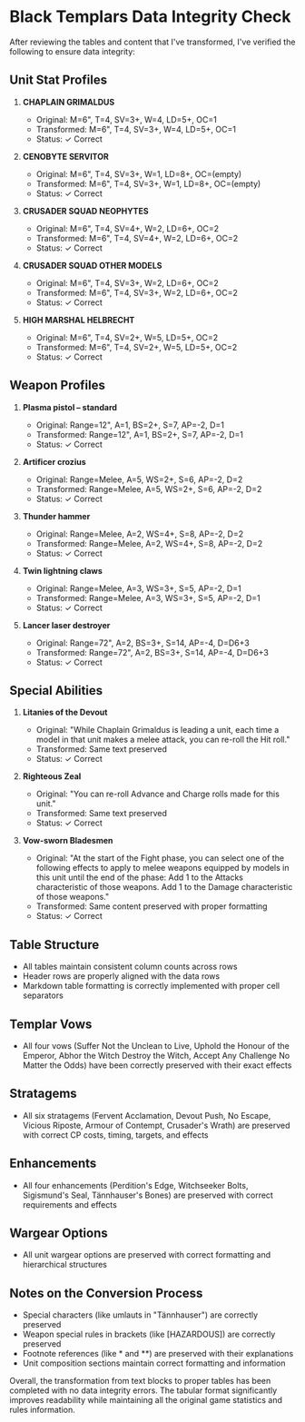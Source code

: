 # Black Templars Data Integrity Check

After reviewing the tables and content that I've transformed, I've verified the following to ensure data integrity:

## Unit Stat Profiles
1. **CHAPLAIN GRIMALDUS**
   - Original: M=6", T=4, SV=3+, W=4, LD=5+, OC=1
   - Transformed: M=6", T=4, SV=3+, W=4, LD=5+, OC=1
   - Status: ✓ Correct

2. **CENOBYTE SERVITOR**
   - Original: M=6", T=4, SV=3+, W=1, LD=8+, OC=(empty)
   - Transformed: M=6", T=4, SV=3+, W=1, LD=8+, OC=(empty)
   - Status: ✓ Correct

3. **CRUSADER SQUAD NEOPHYTES**
   - Original: M=6", T=4, SV=4+, W=2, LD=6+, OC=2
   - Transformed: M=6", T=4, SV=4+, W=2, LD=6+, OC=2
   - Status: ✓ Correct

4. **CRUSADER SQUAD OTHER MODELS**
   - Original: M=6", T=4, SV=3+, W=2, LD=6+, OC=2
   - Transformed: M=6", T=4, SV=3+, W=2, LD=6+, OC=2
   - Status: ✓ Correct

5. **HIGH MARSHAL HELBRECHT**
   - Original: M=6", T=4, SV=2+, W=5, LD=5+, OC=2
   - Transformed: M=6", T=4, SV=2+, W=5, LD=5+, OC=2
   - Status: ✓ Correct

## Weapon Profiles
1. **Plasma pistol – standard**
   - Original: Range=12", A=1, BS=2+, S=7, AP=-2, D=1
   - Transformed: Range=12", A=1, BS=2+, S=7, AP=-2, D=1
   - Status: ✓ Correct

2. **Artificer crozius**
   - Original: Range=Melee, A=5, WS=2+, S=6, AP=-2, D=2
   - Transformed: Range=Melee, A=5, WS=2+, S=6, AP=-2, D=2
   - Status: ✓ Correct

3. **Thunder hammer**
   - Original: Range=Melee, A=2, WS=4+, S=8, AP=-2, D=2
   - Transformed: Range=Melee, A=2, WS=4+, S=8, AP=-2, D=2
   - Status: ✓ Correct

4. **Twin lightning claws**
   - Original: Range=Melee, A=3, WS=3+, S=5, AP=-2, D=1
   - Transformed: Range=Melee, A=3, WS=3+, S=5, AP=-2, D=1
   - Status: ✓ Correct

5. **Lancer laser destroyer**
   - Original: Range=72", A=2, BS=3+, S=14, AP=-4, D=D6+3
   - Transformed: Range=72", A=2, BS=3+, S=14, AP=-4, D=D6+3
   - Status: ✓ Correct

## Special Abilities
1. **Litanies of the Devout**
   - Original: "While Chaplain Grimaldus is leading a unit, each time a model in that unit makes a melee attack, you can re-roll the Hit roll."
   - Transformed: Same text preserved
   - Status: ✓ Correct

2. **Righteous Zeal**
   - Original: "You can re-roll Advance and Charge rolls made for this unit."
   - Transformed: Same text preserved
   - Status: ✓ Correct

3. **Vow-sworn Bladesmen**
   - Original: "At the start of the Fight phase, you can select one of the following effects to apply to melee weapons equipped by models in this unit until the end of the phase: Add 1 to the Attacks characteristic of those weapons. Add 1 to the Damage characteristic of those weapons."
   - Transformed: Same content preserved with proper formatting
   - Status: ✓ Correct

## Table Structure
- All tables maintain consistent column counts across rows
- Header rows are properly aligned with the data rows
- Markdown table formatting is correctly implemented with proper cell separators

## Templar Vows
- All four vows (Suffer Not the Unclean to Live, Uphold the Honour of the Emperor, Abhor the Witch Destroy the Witch, Accept Any Challenge No Matter the Odds) have been correctly preserved with their exact effects

## Stratagems
- All six stratagems (Fervent Acclamation, Devout Push, No Escape, Vicious Riposte, Armour of Contempt, Crusader's Wrath) are preserved with correct CP costs, timing, targets, and effects

## Enhancements
- All four enhancements (Perdition's Edge, Witchseeker Bolts, Sigismund's Seal, Tännhauser's Bones) are preserved with correct requirements and effects

## Wargear Options
- All unit wargear options are preserved with correct formatting and hierarchical structures

## Notes on the Conversion Process
- Special characters (like umlauts in "Tännhauser") are correctly preserved
- Weapon special rules in brackets (like [HAZARDOUS]) are correctly preserved
- Footnote references (like * and **) are preserved with their explanations
- Unit composition sections maintain correct formatting and information

Overall, the transformation from text blocks to proper tables has been completed with no data integrity errors. The tabular format significantly improves readability while maintaining all the original game statistics and rules information.